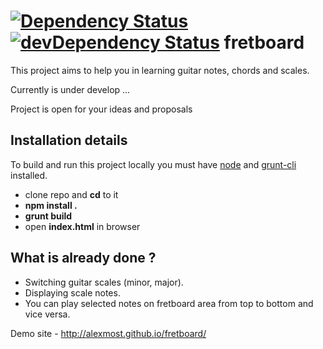 [![Dependency Status](https://david-dm.org/alexmost/fretboard.png)](https://david-dm.org/alexmost/fretboard)
[![devDependency Status](https://david-dm.org/alexmost/fretboard/dev-status.png?theme=shields.io)](https://david-dm.org/alexmost/fretboard#info=devDependencies)
fretboard 
=========

This project aims to help you in learning guitar notes, chords and scales.

Currently is under develop ...

Project is open for your ideas and proposals

## Installation details
To build and run this project locally you must have [node](http://nodejs.org/) and [grunt-cli](http://gruntjs.com/) installed.

* clone repo and **cd** to it
* **npm install .**
* **grunt build**
* open **index.html** in browser


## What is already done ?
* Switching guitar scales (minor, major).
* Displaying scale notes.
* You can play selected notes on fretboard area from top to bottom and vice versa.

Demo site - http://alexmost.github.io/fretboard/


